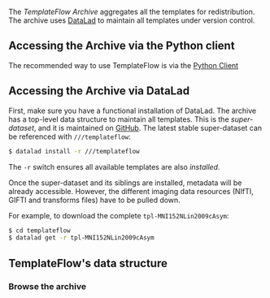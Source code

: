 
The _TemplateFlow Archive_ aggregates all the templates for redistribution.
The archive uses [DataLad][3] to maintain all templates under version control.

## Accessing the Archive via the Python client

The recommended way to use TemplateFlow is via the [Python Client](client.md)

## Accessing the Archive via DataLad

First, make sure you have a functional installation of DataLad.
The archive has a top-level data structure to maintain all templates.
This is the _super-dataset_, and it is maintained on [GitHub][4].
The latest stable super-dataset can be referenced with `///templateflow`:

``` bash
$ datalad install -r ///templateflow
```

The `-r` switch ensures all available templates are also _installed_.

Once the super-dataset and its siblings are installed, metadata will be already accessible.
However, the different imaging data resources (NIfTI, GIFTI and transforms files) have to be pulled down.

For example, to download the complete `tpl-MNI152NLin2009cAsym`:

``` bash
$ cd templateflow
$ datalad get -r tpl-MNI152NLin2009cAsym
```

## TemplateFlow's data structure

### Browse the archive

<div id="tree"></div>
<script>
    $(document).ready(function() {
      $.ajax({
          url : "../../assets/templateflow.json",
          dataType: "text",
          success : function (tree) {
              $('#tree').bstreeview({ data: tree });
          }
      });
});
</script>


[3]: https://datalad.org "DataLad"
[4]: https://github.com/templateflow/templateflow "TemplateFlow repository"
